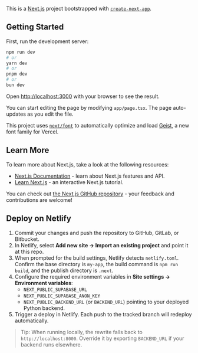 This is a [Next.js](https://nextjs.org) project bootstrapped with [`create-next-app`](https://nextjs.org/docs/app/api-reference/cli/create-next-app).

## Getting Started

First, run the development server:

```bash
npm run dev
# or
yarn dev
# or
pnpm dev
# or
bun dev
```

Open [http://localhost:3000](http://localhost:3000) with your browser to see the result.

You can start editing the page by modifying `app/page.tsx`. The page auto-updates as you edit the file.

This project uses [`next/font`](https://nextjs.org/docs/app/building-your-application/optimizing/fonts) to automatically optimize and load [Geist](https://vercel.com/font), a new font family for Vercel.

## Learn More

To learn more about Next.js, take a look at the following resources:

- [Next.js Documentation](https://nextjs.org/docs) - learn about Next.js features and API.
- [Learn Next.js](https://nextjs.org/learn) - an interactive Next.js tutorial.

You can check out [the Next.js GitHub repository](https://github.com/vercel/next.js) - your feedback and contributions are welcome!

## Deploy on Netlify

1. Commit your changes and push the repository to GitHub, GitLab, or Bitbucket.
2. In Netlify, select **Add new site → Import an existing project** and point it at this repo.
3. When prompted for the build settings, Netlify detects `netlify.toml`. Confirm the base directory is `my-app`, the build command is `npm run build`, and the publish directory is `.next`.
4. Configure the required environment variables in **Site settings → Environment variables**:
   - `NEXT_PUBLIC_SUPABASE_URL`
   - `NEXT_PUBLIC_SUPABASE_ANON_KEY`
   - `NEXT_PUBLIC_BACKEND_URL` (or `BACKEND_URL`) pointing to your deployed Python backend.
5. Trigger a deploy in Netlify. Each push to the tracked branch will redeploy automatically.

> Tip: When running locally, the rewrite falls back to `http://localhost:8000`. Override it by exporting `BACKEND_URL` if your backend runs elsewhere.
